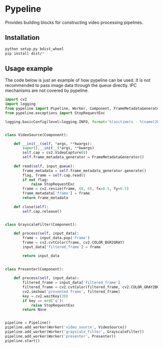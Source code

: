 # Pypeline

Provides building blocks for constructing video processing pipelines.

## Installation

```bash
python setup.py bdist_wheel
pip install dist/*
```

## Usage example

The code below is just an example of how pypeline can be used. It is not recommended to pass image data through the queue directly.
IPC mechanisms are not covered by pypeline.

```python
import cv2
import logging
from pypeline import Pipeline, Worker, Component, FrameMetadataGenerator
from pypeline.exceptions import StopRequestExc

logging.basicConfig(level=logging.INFO, format='%(asctime)s - %(name)20s - %(levelname)7s - %(message)s')


class VideoSource(Component):

    def __init__(self, *args, **kwargs):
        super().__init__(*args, **kwargs)
        self.cap = cv2.VideoCapture(0)
        self.frame_metadata_generator = FrameMetadataGenerator()
    
    def read(self, input_queue):
        frame_metadata = self.frame_metadata_generator.generate()
        flag, frame = self.cap.read()
        if not flag:
            raise StopRequestExc
        frame = cv2.resize(frame, (0, 0), fx=0.5, fy=0.5)
        frame_metadata['frame'] = frame
        return frame_metadata
    
    def close(self):
        self.cap.release()


class GrayscaleFilter(Component):
    
    def process(self, input_data):
        frame = input_data.pop('frame')
        frame = cv2.cvtColor(frame, cv2.COLOR_BGR2GRAY)
        input_data['filtered_frame'] = frame

        return input_data
    

class Presenter(Component):
    
    def process(self, input_data):
        filtered_frame = input_data['filtered_frame']
        filtered_frame = cv2.cvtColor(filtered_frame, cv2.COLOR_GRAY2BGR)
        cv2.imshow('presented frame', filtered_frame)
        key = cv2.waitKey(20)
        if key == ord('q'):
            raise StopRequestExc
        return None


pipeline = Pipeline()
pipeline.add_worker(Worker('video_source', VideoSource))
pipeline.add_worker(Worker('grayscale_filter', GrayscaleFilter))
pipeline.add_worker(Worker('presenter', Presenter))
pipeline.start()

```
